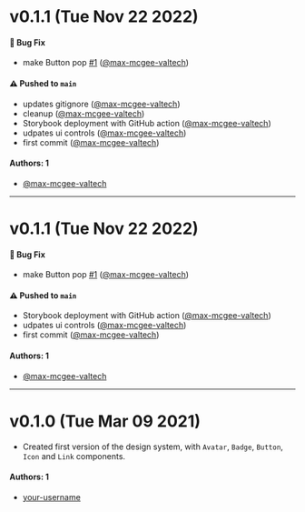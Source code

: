 # v0.1.1 (Tue Nov 22 2022)

#### 🐛 Bug Fix

- make Button pop [#1](https://github.com/max-mcgee-valtech/learnstorybook-design-system/pull/1) ([@max-mcgee-valtech](https://github.com/max-mcgee-valtech))

#### ⚠️ Pushed to `main`

- updates gitignore ([@max-mcgee-valtech](https://github.com/max-mcgee-valtech))
- cleanup ([@max-mcgee-valtech](https://github.com/max-mcgee-valtech))
- Storybook deployment with GitHub action ([@max-mcgee-valtech](https://github.com/max-mcgee-valtech))
- udpates ui controls ([@max-mcgee-valtech](https://github.com/max-mcgee-valtech))
- first commit ([@max-mcgee-valtech](https://github.com/max-mcgee-valtech))

#### Authors: 1

- [@max-mcgee-valtech](https://github.com/max-mcgee-valtech)

---

# v0.1.1 (Tue Nov 22 2022)

#### 🐛 Bug Fix

- make Button pop [#1](https://github.com/max-mcgee-valtech/learnstorybook-design-system/pull/1) ([@max-mcgee-valtech](https://github.com/max-mcgee-valtech))

#### ⚠️ Pushed to `main`

- Storybook deployment with GitHub action ([@max-mcgee-valtech](https://github.com/max-mcgee-valtech))
- udpates ui controls ([@max-mcgee-valtech](https://github.com/max-mcgee-valtech))
- first commit ([@max-mcgee-valtech](https://github.com/max-mcgee-valtech))

#### Authors: 1

- [@max-mcgee-valtech](https://github.com/max-mcgee-valtech)

---

# v0.1.0 (Tue Mar 09 2021)

- Created first version of the design system, with `Avatar`, `Badge`, `Button`, `Icon` and `Link` components.

#### Authors: 1

- [your-username](https://github.com/your-username)
